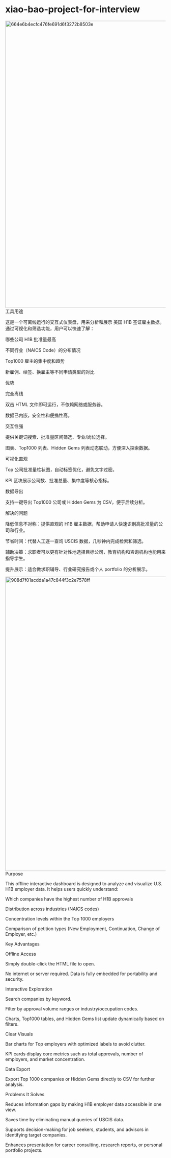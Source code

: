 # xiao-bao-project-for-interview
<img width="1227" height="899" alt="664e6b4ecfc476fe691d6f3272b8503e" src="https://github.com/user-attachments/assets/aa2027fc-7564-4c20-870a-7aa9031a6192" />
工具用途

这是一个可离线运行的交互式仪表盘，用来分析和展示 美国 H1B 签证雇主数据。通过可视化和筛选功能，用户可以快速了解：

哪些公司 H1B 批准量最高

不同行业（NAICS Code）的分布情况

Top1000 雇主的集中度和趋势

新雇佣、续签、换雇主等不同申请类型的对比

优势

完全离线

双击 HTML 文件即可运行，不依赖网络或服务器。

数据已内嵌，安全性和便携性高。

交互性强

提供关键词搜索、批准量区间筛选、专业/岗位选择。

图表、Top1000 列表、Hidden Gems 列表动态联动，方便深入探索数据。

可视化直观

Top 公司批准量柱状图，自动标签优化，避免文字过密。

KPI 区块展示公司数、批准总量、集中度等核心指标。

数据导出

支持一键导出 Top1000 公司或 Hidden Gems 为 CSV，便于后续分析。

解决的问题

降低信息不对称：提供直观的 H1B 雇主数据，帮助申请人快速识别高批准量的公司和行业。

节省时间：代替人工逐一查询 USCIS 数据，几秒钟内完成检索和筛选。

辅助决策：求职者可以更有针对性地选择目标公司，教育机构和咨询机构也能用来指导学生。

提升展示：适合做求职辅导、行业研究报告或个人 portfolio 的分析展示。


<img width="1203" height="922" alt="908d7f01acdda1a47c844f3c2e7578ff" src="https://github.com/user-attachments/assets/036865dd-58fa-4c67-831a-5d7dccae9dde" />
Purpose

This offline interactive dashboard is designed to analyze and visualize U.S. H1B employer data. It helps users quickly understand:

Which companies have the highest number of H1B approvals

Distribution across industries (NAICS codes)

Concentration levels within the Top 1000 employers

Comparison of petition types (New Employment, Continuation, Change of Employer, etc.)


Key Advantages

Offline Access

Simply double-click the HTML file to open.

No internet or server required. Data is fully embedded for portability and security.

Interactive Exploration

Search companies by keyword.

Filter by approval volume ranges or industry/occupation codes.

Charts, Top1000 tables, and Hidden Gems list update dynamically based on filters.

Clear Visuals

Bar charts for Top employers with optimized labels to avoid clutter.

KPI cards display core metrics such as total approvals, number of employers, and market concentration.

Data Export

Export Top 1000 companies or Hidden Gems directly to CSV for further analysis.

Problems It Solves

Reduces information gaps by making H1B employer data accessible in one view.

Saves time by eliminating manual queries of USCIS data.

Supports decision-making for job seekers, students, and advisors in identifying target companies.

Enhances presentation for career consulting, research reports, or personal portfolio projects.

